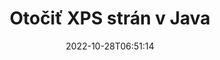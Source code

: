 ---
############################# Static ############################
layout: "auto-gen-merger"
date: 2022-10-28T06:51:14
draft: false
otherformats: pdf tex epub

############################# Head ############################
head_title: "Otočiť XPS strán v Java – Otočiť o uhol 90, 180, 270"
head_description: "Otočte konkrétne alebo všetky strany dokumentu súboru XPS v uhle otočenia 90, 180, 270 pomocou rozhrania API na zlúčenie dokumentov."

############################# Header ############################
title: "Otočiť XPS strán v Java"
description: "Otočte XPS stránky pomocou niekoľkých riadkov kódu Java."
bg_image: "https://cms.admin.containerize.com/templates/aspose/App_Themes/V3/images/bg/header1.png"
bg_overlay: false
button:
    enable: true
    icon: "fas fa-arrow-down"
    label: "Stiahnite si bezplatnú skúšobnú verziu"
    link: "https://downloads.groupdocs.com/merger/java"

############################# SubMenu ############################
submenu:
    enable: true

    left:
        img_alt: "GroupDocs.Merger for Java"
        image: "https://cms.admin.containerize.com/templates/groupdocs/images/product-logos/90x90-noborder/groupdocs-merger-java.png"
        product: "GroupDocs.Merger"
        platform: "Java"

    middle:
        button:

            # button loop
            - link: "https://apireference.groupdocs.com/merger/java"
              text: "Referencia API"

            # button loop
            - link: "https://github.com/groupdocs-merger"
              text: "Príklady kódov"

            # button loop
            - link: "https://products.groupdocs.app/merger/family"
              text: "Živé ukážky"

            # button loop
            - link: "https://purchase.groupdocs.com/pricing/merger/java"
              text: "Stanovenie cien"

    right:
        link_download: "https://downloads.groupdocs.com/merger"
        link_learn: "https://docs.groupdocs.com/merger/java"
        link_buy: "https://purchase.groupdocs.com"

############################# About ############################
about:
    enable: true
    title: "O GroupDocs.Merger for Java API"
    content: |
        [GroupDocs.Merger for Java](/sk/merger/java/) ponúka jednoduché riešenie na bezpečné zlúčenie a rozdelenie medzi širokou škálou formátov dokumentov vrátane PDF, Microsoft Office (Word, Excel, PowerPoint , OneNote), OpenDocument, HTML, obrázky a mnoho ďalších v aplikáciách Java. Pridaním iba niekoľkých riadkov kódu vykonajte niekoľko operácií s dokumentom, ako je presunutie, odstránenie, otočenie, výmena, extrahovanie alebo zmena orientácie strán v dokumentoch. Rozhranie API na zlučovanie dokumentov tiež podporuje zobrazenie náhľadu stránok dokumentu ako obrázka na analýzu štruktúry dokumentu, formátovania a obsahu na stránke.
        
        GroupDocs.Merger API je správnou voľbou pre podnikové riešenia, ktoré vyžadujú funkcie rotácie strán súboru. Tieto rozhrania API sú dobre podporované na všetkých hlavných operačných systémoch a platformách vrátane J2SE 7.0 (1.7), J2SE 8.0 (1.8), Java 10.

############################# Steps ############################
steps:
    enable: true
    title_left: "Otočte XPS strán súboru v Java"
    content_left: |
        [GroupDocs.Merger for Java](/sk/merger/java/) uľahčuje vývojárom Java otáčať niektoré konkrétne alebo všetky stránky v súbore XPS o 90° , 180 alebo 270 uhol otáčania vykonaním niekoľkých jednoduchých krokov.
        
        * Inicializujte **RotateOptions** s požadovaným uhlom otočenia a číslami strán.
        * Vytvorte novú inštanciu **Merger** a zadajte cestu zdrojového dokumentu ako parameter konštruktora.
        * Zavolajte na **rotatePages** a odovzdajte objekt **RotateOptions**.
        * Zavolajte **Save** a zadajte cestu k súboru na uloženie výsledného dokumentu.

    title_right: "Požiadavky na systém"
    content_right: |
        Rozhrania API GroupDocs.Merger for Java sú podporované na všetkých hlavných platformách a operačných systémoch. Pred spustením nižšie uvedeného kódu sa uistite, že máte vo svojom systéme nainštalované nasledujúce predpoklady.

        * Operačné systémy: Microsoft Windows, Linux, MacOS
        * Vývojové prostredia: NetBeans, IntelliJ IDEA, Eclipse
        * Rámce: J2SE 7.0 (1.7), J2SE 8.0 (1.8), Java 10
        * Stiahnite si najnovšiu verziu GroupDocs.Merger for Java z [Maven](https://repository.groupdocs.com/webapp/#/artifacts/browse/tree/General/repo/com/groupdocs/groupdocs-merger)
         
    code: |
     {{% merger/additional-styles %}}
     {{< merger/code-merger title="Ako otočiť XPS strán súboru pomocou Java vzorového kódu">}}

        ```java    
        // Otočte stránky súboru XPS pomocou rozhrania GroupDocs.Merger API
        // Inicializujte triedu RotateOptions, aby ste určili uhol otočenia a čísla strán, ktoré sa majú otáčať
        RotateOptions rotateOptions = new RotateOptions(RotateMode.Rotate180, new int[] { 2, 3 });

        // Okamžité zlúčenie so vstupným dokumentom XPS
        Merger merger = new Merger("input.xps");

        // Zavolajte metódu RotatePages a odovzdajte jej objekt RotateOptions
        merger.rotatePages(rotateOptions);
    
        // Zavolajte metódu uloženia a zadajte požadovanú cestu k súboru na uloženie výstupného dokumentu
        merger.save("output.xps");
        ```
     {{< /merger/code-merger >}}

############################# Demos ############################
demos:
    enable: true
    title: "Živé ukážky – Otočte XPS stránok súboru online"
    content: |
       Otočte stránky súboru XPS hneď teraz na webovej lokalite [GroupDocs.Merger Live Demos](https://products.groupdocs.app/splitter/rotate-pages/xps).
       Živá ukážka má nasledujúce výhody.
        
############################# About Formats ############################
about_formats:
    enable: true

############################# More Formats ############################
more_formats:
    enable: true
    title: "Otočiť strany iných formátov dokumentov"
    content: |
        API na zlúčenie a rozdelenie dokumentov Java pre formáty súborov a obrázky. Otočte niektoré z populárnych formátov súborov, ako je uvedené nižšie.

############################# Back to top ###############################
back_to_top:
    enable: true
---
